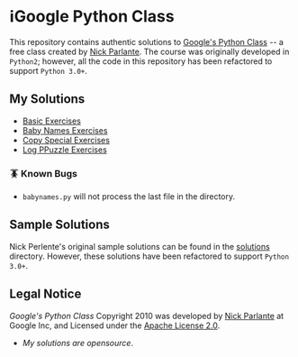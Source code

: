# ℹ️Google Python Class

This repository contains authentic solutions to [Google's Python Class](https://developers.google.com/edu/python) -- 
a free class created by [Nick Parlante](https://cs.stanford.edu/people/nick/). The course was originally developed in
`Python2`; however, all the code in this repository has been refactored to support `Python 3.0+`. 

## My Solutions

- [Basic Exercises](https://github.com/seraph776/GooglePythonClass/tree/main/basic)
- [Baby Names Exercises](https://github.com/seraph776/GooglePythonClass/tree/main/babynames)
- [Copy Special Exercises](https://github.com/seraph776/GooglePythonClass/tree/main/copyspecial)
- [Log PPuzzle Exercises](https://github.com/seraph776/GooglePythonClass/tree/main/logpuzzle) 

### 🪳 Known Bugs
- `babynames.py` will not process the last file in the directory.


## Sample Solutions

Nick Perlente's original sample solutions can be found in the [solutions](https://github.com/seraph776/GooglePythonClass/tree/main/solutions) directory. However, these solutions 
have been refactored to support `Python 3.0+`.


## Legal Notice  

_Google's Python Class_ Copyright 2010 was developed by [Nick Parlante](https://cs.stanford.edu/people/nick/)
at Google Inc, and Licensed under the [Apache License 2.0](https://www.apache.org/licenses/LICENSE-2.0).

* _My solutions are opensource_.